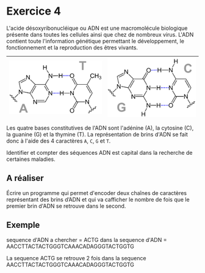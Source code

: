 # Exercice 4

L'acide désoxyribonucléique ou ADN est une macromolécule biologique présente dans toutes les cellules ainsi que chez de nombreux virus. L'ADN contient toute l'information génétique permettant le développement, le fonctionnement et la reproduction des êtres vivants. 

|![AT](images/ADN_AT.png)|![CG](images/ADN_CG.png)|
|------------------------|------------------------|

Les quatre bases constitutives de l'ADN sont l'adénine (A), la cytosine (C), la guanine (G) et la thymine (T). La représentation de brins d'ADN se fait donc à l'aide des 4 caractères `A`, `C`, `G` et `T`.

Identifier et compter des séquences ADN est capital dans la recherche de certaines maladies.

## A réaliser

Écrire un programme qui permet d'encoder deux chaînes de caractères représentant des brins d’ADN et qui va cafficher le nombre de fois que le premier brin d'ADN se retrouve dans le second.

## Exemple

sequence d'ADN a chercher = ACTG
dans la sequence d'ADN = AACCTTACTACTGGGTCAAACADAGGGTACTGGTG

La sequence ACTG se retrouve 2 fois dans la sequence AACCTTACTACTGGGTCAAACADAGGGTACTGGTG

